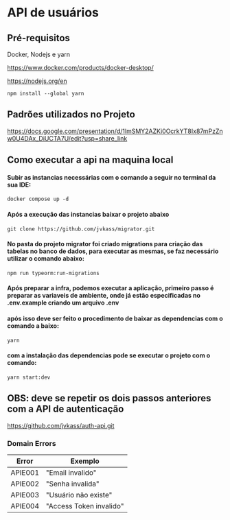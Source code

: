 # API de usuários

## Pré-requisitos

Docker, Nodejs e yarn

https://www.docker.com/products/docker-desktop/

https://nodejs.org/en

``npm install --global yarn``

## Padrões utilizados no Projeto

https://docs.google.com/presentation/d/1lmSMY2AZKi0OcrkYT8Ix87mPzZnw0U4DAx_DiUCTA7U/edit?usp=share_link

## Como executar a api na maquina local

#### Subir as instancias necessárias com o comando a seguir no terminal da sua IDE:

``docker compose up -d``

#### Após a execução das instancias baixar o projeto abaixo 

``git clone https://github.com/jvkass/migrator.git``

#### No pasta do projeto migrator foi criado migrations para criação das tabelas no banco de dados, para executar as mesmas, se faz necessário utilizar o comando abaixo:

``npm run typeorm:run-migrations``

#### Após preparar a infra, podemos executar a aplicação, primeiro passo é preparar as variaveis de ambiente, onde já estão especificadas no .env.example criando um arquivo .env

#### após isso deve ser feito o procedimento de baixar as dependencias com o comando a baixo:

``yarn``

#### com a instalação das dependencias pode se executar o projeto com o comando: 

``yarn start:dev``

## OBS: deve se repetir os dois passos anteriores com a API de autenticação

https://github.com/jvkass/auth-api.git

### Domain Errors

  | Error  | Exemplo |
  |---|---|
  |APIE001 | "Email invalido" |
  |APIE002 | "Senha invalida" | 
  |APIE003 | "Usuário não existe"|  
  |APIE004 | "Access Token invalido"|
